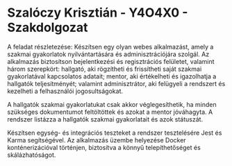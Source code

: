 # Szalóczy Krisztián - Y4O4X0 - Szakdolgozat

A feladat részletezése:
Készítsen egy olyan webes alkalmazást, amely a szakmai gyakorlatok nyilvántartására és adminisztrációjára szolgál. Az alkalmazás biztosítson bejelentkezési és regisztrációs felületet, valamint három szerepkört: hallgató, aki rögzítheti és frissítheti saját szakmai gyakorlatával kapcsolatos adatait; mentor, aki értékelheti és igazolhatja a hallgatók teljesítményét; valamint adminisztrátor, aki felügyeli a rendszert és kezelheti a felhasználói jogosultságokat.

A hallgatók szakmai gyakorlatukat csak akkor véglegesíthetik, ha minden szükséges dokumentumot feltöltöttek és azokat a mentor jóváhagyta. A rendszer listázza a hallgatók szakmai gyakorlatait és azok státuszát.

Készítsen egység- és integrációs teszteket a rendszer tesztelésére Jest és Karma segítségével. Az alkalmazás üzembe helyezése Docker konténerizációval történjen, biztosítva a könnyű telepíthetőséget és skálázhatóságot.
